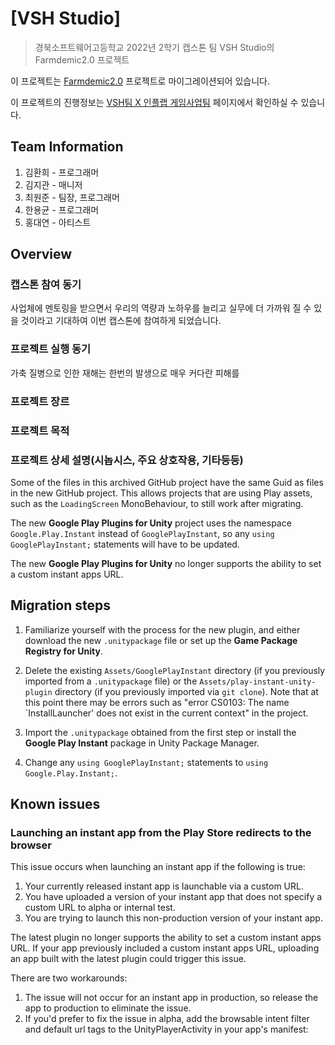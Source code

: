 # [VSH Studio]
> 경북소프트웨어고등학교 2022년 2학기 캡스톤 팀 VSH Studio의 Farmdemic2.0 프로젝트

이 프로젝트는 [Farmdemic2.0](https://github.com/lapeuchi/Farmdemic2.0) 프로젝트로 마이그레이션되어 있습니다.

이 프로젝트의 진행정보는 [VSH팀 X 인플랩 게임사업팀](https://www.notion.so/inplab/VSH-X-706e995c45164cfcb94e4306b274b3c9) 페이지에서 확인하실 수 있습니다.


## Team Information
1. 김환희 - 프로그래머
2. 김지관 -  매니저
3. 최원준 - 팀장, 프로그래머
4. 한용균 - 프로그래머
5. 홍대연 - 아티스트



## Overview

### 캡스톤 참여 동기
사업체에 멘토링을 받으면서 우리의 역량과 노하우를 늘리고 실무에 더 가까워 질 수 있을 것이라고 기대하여 이번 캡스톤에 참여하게 되었습니다.

### 프로젝트 실행 동기
가축 질병으로 인한 재해는 한번의 발생으로 매우 커다란 피해를 

### 프로젝트 장르

### 프로젝트 목적

### 프로젝트 상세 설명(시놉시스, 주요 상호작용, 기타등등)

Some of the files in this archived GitHub project have the same Guid as files in
the new GitHub project. This allows projects that are using Play assets, such as
the `LoadingScreen` MonoBehaviour, to still work after migrating.

The new **Google Play Plugins for Unity** project uses the namespace
`Google.Play.Instant` instead of `GooglePlayInstant`, so any `using
GooglePlayInstant;` statements will have to be updated.

The new **Google Play Plugins for Unity** no longer supports the ability to set a custom instant apps URL.

## Migration steps

1.  Familiarize yourself with the
    process for the new plugin, and either download the new `.unitypackage` file
    or set up the **Game Package Registry for Unity**.

1.  Delete the existing `Assets/GooglePlayInstant` directory (if you previously
    imported from a `.unitypackage` file) or the
    `Assets/play-instant-unity-plugin` directory (if you previously imported via
    `git clone`). Note that at this point there may be errors such as "error
    CS0103: The name `InstallLauncher' does not exist in the current context" in
    the project.

1.  Import the `.unitypackage` obtained from the first step or install the
    **Google Play Instant** package in Unity Package Manager.

1.  Change any `using GooglePlayInstant;` statements to `using
    Google.Play.Instant;`.

## Known issues

### Launching an instant app from the Play Store redirects to the browser

This issue occurs when launching an instant app if the following is true:
1. Your currently released instant app is launchable via a custom URL.
1. You have uploaded a version of your instant app that does not specify a custom URL to alpha or internal test.
1. You are trying to launch this non-production version of your instant app.

The latest plugin no longer supports the ability to set a custom instant apps URL. If your app previously included a custom instant apps URL, uploading an app built with the latest plugin could trigger this issue.

There are two workarounds:
1. The issue will not occur for an instant app in production, so release the app to production to eliminate the issue.
1. If you'd prefer to fix the issue in alpha, add the browsable intent filter and default url tags to the UnityPlayerActivity in your app's manifest:
